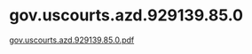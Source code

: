# gov.uscourts.azd.929139.85.0

[gov.uscourts.azd.929139.85.0.pdf](gov%20uscourts%20azd%20929139%2085%200%2022cf6f0899794a98a0961c03d5159968/gov.uscourts.azd.929139.85.0.pdf)